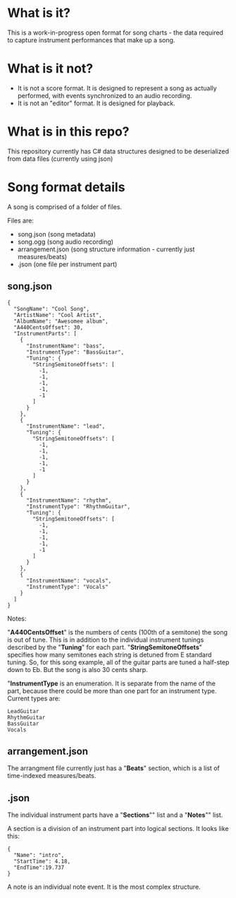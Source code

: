 # What is it?
This is a work-in-progress open format for song charts - the data required to capture instrument performances that make up a song.

# What is it not?
 - It is not a score format. It is designed to represent a song as actually performed, with events synchronized to an audio recording.
 - It is not an "editor" format. It is designed for playback.

# What is in this repo?
This repository currently has C# data structures designed to be deserialized from data files (currently using json)

# Song format details
A song is comprised of a folder of files.

Files are:
- song.json (song metadata)
- song.ogg (song audio recording)
- arrangement.json (song structure information - currently just measures/beats)
- <part>.json (one file per instrument part)

## song.json

```
{
  "SongName": "Cool Song",
  "ArtistName": "Cool Artist",
  "AlbumName": "Awesomee album",
  "A440CentsOffset": 30,
  "InstrumentParts": [
    {
      "InstrumentName": "bass",
      "InstrumentType": "BassGuitar",
      "Tuning": {
        "StringSemitoneOffsets": [
          -1,
          -1,
          -1,
          -1,
          -1
        ]
      }
    },
    {
      "InstrumentName": "lead",
      "Tuning": {
        "StringSemitoneOffsets": [
          -1,
          -1,
          -1,
          -1,
          -1
        ]
      }
    },
    {
      "InstrumentName": "rhythm",
      "InstrumentType": "RhythmGuitar",
      "Tuning": {
        "StringSemitoneOffsets": [
          -1,
          -1,
          -1,
          -1,
          -1
        ]
      }
    },
    {
      "InstrumentName": "vocals",
      "InstrumentType": "Vocals"
    }
  ]
}
```

Notes:

"**A440CentsOffset**" is the numbers of cents (100th of a semitone) the song is out of tune. This is in addition to the individual instrument tunings described by the "**Tuning**" for each part. "**StringSemitoneOffsets**" specifies how many semitones each string is detuned from E standard tuning. So, for this song example, all of the guitar parts are tuned a half-step down to Eb. But the song is also 30 cents sharp.

"**InstrumentType** is an enumeration. It is separate from the name of the part, because there could be more than one part for an instrument type. Current types are:

```
LeadGuitar
RhythmGuitar
BassGuitar
Vocals
```

## arrangement.json
The arrangment file currently just has a "**Beats**" section, which is a list of time-indexed measures/beats.

## <part>.json
The individual instrument parts have a "**Sections**"" list and a "**Notes**"" list.

A section is a division of an instrument part into logical sections. It looks like this:

```
{
  "Name": "intro",
  "StartTime": 4.18,
  "EndTime":19.737
}
```

A note is an individual note event. It is the most complex structure.
